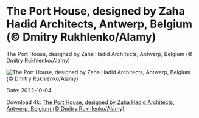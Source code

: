 # The Port House, designed by Zaha Hadid Architects, Antwerp, Belgium (© Dmitry Rukhlenko/Alamy)

The Port House, designed by Zaha Hadid Architects, Antwerp, Belgium (© Dmitry Rukhlenko/Alamy)

![The Port House, designed by Zaha Hadid Architects, Antwerp, Belgium (© Dmitry Rukhlenko/Alamy)](https://bing.com/th?id=OHR.Porthuis_EN-US8462686696_UHD.jpg&w=1024&h=576)

Date: 2022-10-04

Download 4k: [The Port House, designed by Zaha Hadid Architects, Antwerp, Belgium (© Dmitry Rukhlenko/Alamy)](https://bing.com/th?id=OHR.Porthuis_EN-US8462686696_UHD.jpg)

